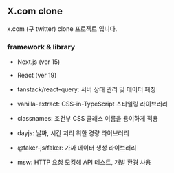 ## X.com clone

x.com (구 twitter) clone 프로젝트 입니다.

### framework & library

- Next.js (ver 15)
- React (ver 19)

- tanstack/react-query: 서버 상태 관리 및 데이터 페칭
- vanilla-extract: CSS-in-TypeScript 스타일링 라이브러리
- classnames: 조건부 CSS 클래스 이름을 용이하게 적용
- dayjs: 날짜, 시간 처리 위한 경량 라이브러리
- @faker-js/faker: 가짜 데이터 생성 라이브러리
- msw: HTTP 요청 모킹해 API 테스트, 개발 환경 사용
